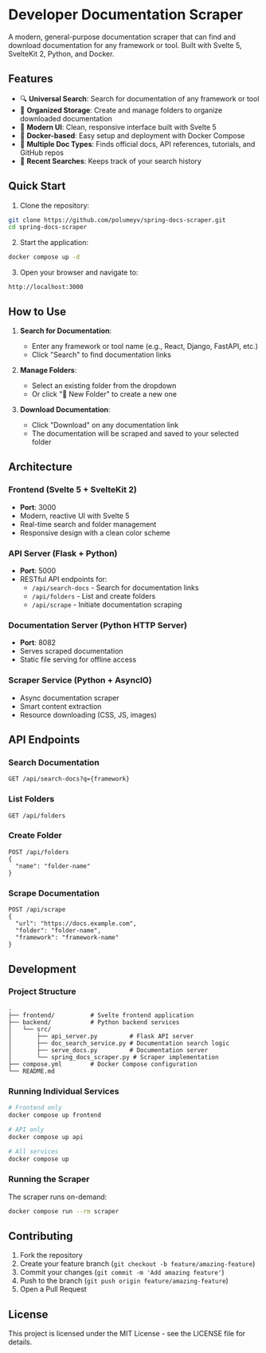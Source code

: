 # Developer Documentation Scraper

A modern, general-purpose documentation scraper that can find and download documentation for any framework or tool. Built with Svelte 5, SvelteKit 2, Python, and Docker.

## Features

- 🔍 **Universal Search**: Search for documentation of any framework or tool
- 📁 **Organized Storage**: Create and manage folders to organize downloaded documentation
- 🚀 **Modern UI**: Clean, responsive interface built with Svelte 5
- 🐳 **Docker-based**: Easy setup and deployment with Docker Compose
- 📖 **Multiple Doc Types**: Finds official docs, API references, tutorials, and GitHub repos
- 💾 **Recent Searches**: Keeps track of your search history

## Quick Start

1. Clone the repository:
```bash
git clone https://github.com/polumeyv/spring-docs-scraper.git
cd spring-docs-scraper
```

2. Start the application:
```bash
docker compose up -d
```

3. Open your browser and navigate to:
```
http://localhost:3000
```

## How to Use

1. **Search for Documentation**:
   - Enter any framework or tool name (e.g., React, Django, FastAPI, etc.)
   - Click "Search" to find documentation links

2. **Manage Folders**:
   - Select an existing folder from the dropdown
   - Or click "📁 New Folder" to create a new one

3. **Download Documentation**:
   - Click "Download" on any documentation link
   - The documentation will be scraped and saved to your selected folder

## Architecture

### Frontend (Svelte 5 + SvelteKit 2)
- **Port**: 3000
- Modern, reactive UI with Svelte 5
- Real-time search and folder management
- Responsive design with a clean color scheme

### API Server (Flask + Python)
- **Port**: 5000
- RESTful API endpoints for:
  - `/api/search-docs` - Search for documentation links
  - `/api/folders` - List and create folders
  - `/api/scrape` - Initiate documentation scraping

### Documentation Server (Python HTTP Server)
- **Port**: 8082
- Serves scraped documentation
- Static file serving for offline access

### Scraper Service (Python + AsyncIO)
- Async documentation scraper
- Smart content extraction
- Resource downloading (CSS, JS, images)

## API Endpoints

### Search Documentation
```
GET /api/search-docs?q={framework}
```

### List Folders
```
GET /api/folders
```

### Create Folder
```
POST /api/folders
{
  "name": "folder-name"
}
```

### Scrape Documentation
```
POST /api/scrape
{
  "url": "https://docs.example.com",
  "folder": "folder-name",
  "framework": "framework-name"
}
```

## Development

### Project Structure
```
.
├── frontend/          # Svelte frontend application
├── backend/           # Python backend services
│   └── src/
│       ├── api_server.py         # Flask API server
│       ├── doc_search_service.py # Documentation search logic
│       ├── serve_docs.py         # Documentation server
│       └── spring_docs_scraper.py # Scraper implementation
├── compose.yml        # Docker Compose configuration
└── README.md
```

### Running Individual Services

```bash
# Frontend only
docker compose up frontend

# API only
docker compose up api

# All services
docker compose up
```

### Running the Scraper

The scraper runs on-demand:
```bash
docker compose run --rm scraper
```

## Contributing

1. Fork the repository
2. Create your feature branch (`git checkout -b feature/amazing-feature`)
3. Commit your changes (`git commit -m 'Add amazing feature'`)
4. Push to the branch (`git push origin feature/amazing-feature`)
5. Open a Pull Request

## License

This project is licensed under the MIT License - see the LICENSE file for details.